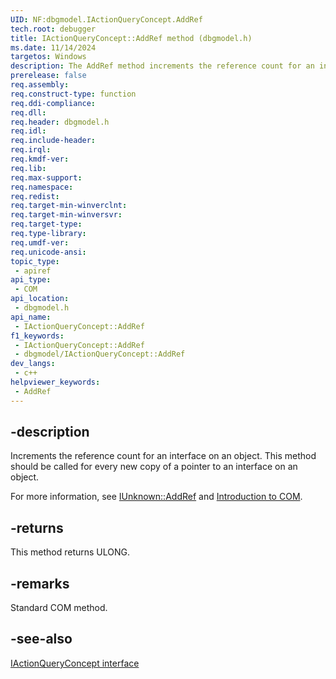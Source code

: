 ```yaml
---
UID: NF:dbgmodel.IActionQueryConcept.AddRef
tech.root: debugger
title: IActionQueryConcept::AddRef method (dbgmodel.h)
ms.date: 11/14/2024
targetos: Windows
description: The AddRef method increments the reference count for an interface on an object. This method belongs to the IActionQueryConcept interface.
prerelease: false
req.assembly: 
req.construct-type: function
req.ddi-compliance: 
req.dll: 
req.header: dbgmodel.h
req.idl: 
req.include-header: 
req.irql: 
req.kmdf-ver: 
req.lib: 
req.max-support: 
req.namespace: 
req.redist: 
req.target-min-winverclnt: 
req.target-min-winversvr: 
req.target-type: 
req.type-library: 
req.umdf-ver: 
req.unicode-ansi: 
topic_type:
 - apiref
api_type:
 - COM
api_location:
 - dbgmodel.h
api_name:
 - IActionQueryConcept::AddRef
f1_keywords:
 - IActionQueryConcept::AddRef
 - dbgmodel/IActionQueryConcept::AddRef
dev_langs:
 - c++
helpviewer_keywords:
 - AddRef
---
```


## -description

Increments the reference count for an interface on an object. This method should be called for every new copy of a pointer to an interface on an object. 

For more information, see [IUnknown::AddRef](/windows/win32/api/unknwn/nf-unknwn-iunknown-addref) and [Introduction to COM](/cpp/atl/introduction-to-com).


## -returns

This method returns ULONG.

## -remarks

Standard COM method.

## -see-also

[IActionQueryConcept interface](nn-dbgmodel-iactionqueryconcept.md)

